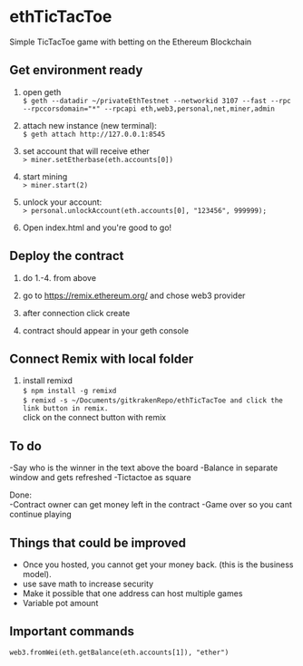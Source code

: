# ethTicTacToe
Simple TicTacToe game with betting on the Ethereum Blockchain

## Get environment ready
1. open geth        
`$ geth --datadir ~/privateEthTestnet --networkid 3107 --fast --rpc --rpccorsdomain="*" --rpcapi eth,web3,personal,net,miner,admin`

2. attach new instance (new terminal):    
`$ geth attach http://127.0.0.1:8545`

3. set account that will receive ether    
`> miner.setEtherbase(eth.accounts[0])`

4. start mining    
`> miner.start(2)`

5. unlock your account:    
`> personal.unlockAccount(eth.accounts[0], "123456", 999999);`

6. Open index.html and you're good to go!    

## Deploy the contract
1. do 1.-4. from above    

2. go to https://remix.ethereum.org/ and chose web3 provider    

3. after connection click create

4. contract should appear in your geth console

## Connect Remix with local folder
1. install remixd     
`$ npm install -g remixd`   
`$ remixd -s ~/Documents/gitkrakenRepo/ethTicTacToe and click the link button in remix.`   
click on the connect button with remix 

## To do
-Say who is the winner in the text above the board
-Balance in separate window and gets refreshed
-Tictactoe as square

Done:   
-Contract owner can get money left in the contract
-Game over so you cant continue playing

## Things that could be improved
+ Once you hosted, you cannot get your money back. (this is the business model).    
+ use save math to increase security    
+ Make it possible that one address can host multiple games    
+ Variable pot amount    

## Important commands
`web3.fromWei(eth.getBalance(eth.accounts[1]), "ether")`
